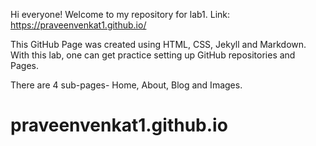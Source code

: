 Hi everyone!
Welcome to my repository for lab1.
Link: https://praveenvenkat1.github.io/

This GitHub Page was created using HTML, CSS, Jekyll and Markdown.
With this lab, one can get practice setting up GitHub repositories and Pages.

There are 4 sub-pages- Home, About, Blog and Images.

# praveenvenkat1.github.io
